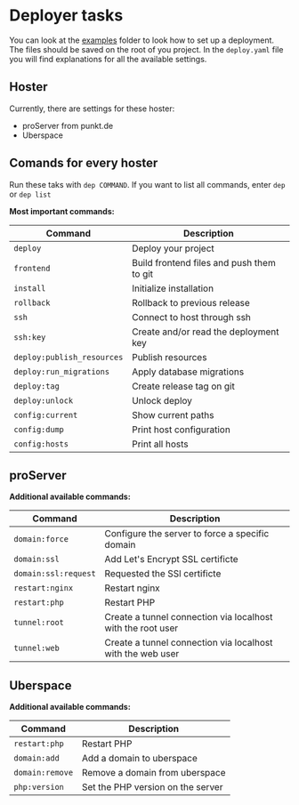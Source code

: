 # Deployer tasks

You can look at the [examples](examples) folder to look how to set up a deployment.
The files should be saved on the root of you project. In the `deploy.yaml` file you will
find explanations for all the available settings.

## Hoster

Currently, there are settings for these hoster:

- proServer from punkt.de
- Uberspace

## Comands for every hoster

Run these taks with `dep COMMAND`. If you want to list all commands, enter `dep` or `dep list`

**Most important commands:**

| Command                    | Description                               |
| -------------------------- | ----------------------------------------- |
| `deploy`                   | Deploy your project                       |
| `frontend`                 | Build frontend files and push them to git |
| `install`                  | Initialize installation                   |
| `rollback`                 | Rollback to previous release              |
| `ssh`                      | Connect to host through ssh               |
| `ssh:key`                  | Create and/or read the deployment key     |
| `deploy:publish_resources` | Publish resources                         |
| `deploy:run_migrations`    | Apply database migrations                 |
| `deploy:tag`               | Create release tag on git                 |
| `deploy:unlock`            | Unlock deploy                             |
| `config:current`           | Show current paths                        |
| `config:dump`              | Print host configuration                  |
| `config:hosts`             | Print all hosts                           |

## proServer

**Additional available commands:**

| Command              | Description                                                 |
| -------------------- | ----------------------------------------------------------- |
| `domain:force`       | Configure the server to force a specific domain             |
| `domain:ssl`         | Add Let's Encrypt SSL certificte                            |
| `domain:ssl:request` | Requested the SSl certificte                                |
| `restart:nginx`      | Restart nginx                                               |
| `restart:php`        | Restart PHP                                                 |
| `tunnel:root`        | Create a tunnel connection via localhost with the root user |
| `tunnel:web`         | Create a tunnel connection via localhost with the web user  |

## Uberspace

**Additional available commands:**

| Command         | Description                       |
| --------------- | --------------------------------- |
| `restart:php`   | Restart PHP                       |
| `domain:add`    | Add a domain to uberspace         |
| `domain:remove` | Remove a domain from uberspace    |
| `php:version`   | Set the PHP version on the server |
